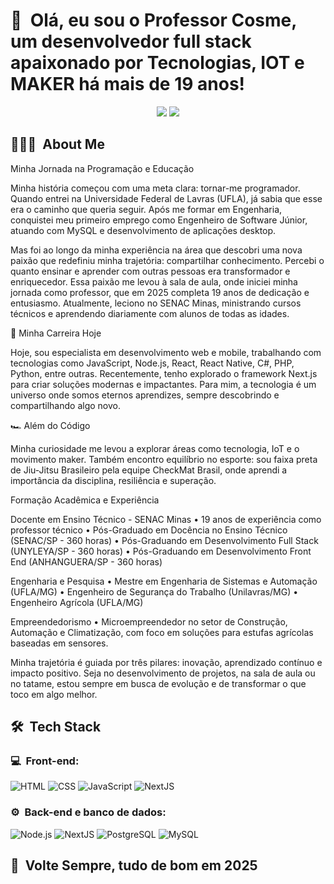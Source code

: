 <h1>👋 &nbsp;Olá, eu sou o Professor  Cosme, um desenvolvedor full stack apaixonado por Tecnologias, IOT e MAKER há mais de 19 anos!</h1>
<p align="center">
<a href="https://www.linkedin.com/in/cosmeteixeira"><img src="https://img.shields.io/badge/-Cosme%20Teixeira%20Silva-0077B5?style=flat-square&logo=Linkedin&logoColor=white"/></a>
<a href="mailto:cosme.teixeira@gmail.com"><img src="https://img.shields.io/badge/cosme.teixeira@gmail.com-D14836?style=flat-square&logo=Gmail&logoColor=white"/></a>

</p>

<h2> 👨🏻‍💻 &nbsp;About Me </h2>

Minha Jornada na Programação e Educação

Minha história começou com uma meta clara: tornar-me programador. Quando entrei na Universidade Federal de Lavras (UFLA), já sabia que esse era o caminho que queria seguir. Após me formar em Engenharia, conquistei meu primeiro emprego como Engenheiro de Software Júnior, atuando com MySQL e desenvolvimento de aplicações desktop.

Mas foi ao longo da minha experiência na área que descobri uma nova paixão que redefiniu minha trajetória: compartilhar conhecimento. Percebi o quanto ensinar e aprender com outras pessoas era transformador e enriquecedor. Essa paixão me levou à sala de aula, onde iniciei minha jornada como professor, que em 2025 completa 19 anos de dedicação e entusiasmo. Atualmente, leciono no SENAC Minas, ministrando cursos técnicos e aprendendo diariamente com alunos de todas as idades.

🚀 Minha Carreira Hoje

Hoje, sou especialista em desenvolvimento web e mobile, trabalhando com tecnologias como JavaScript, Node.js, React, React Native, C#, PHP, Python, entre outras. Recentemente, tenho explorado o framework Next.js para criar soluções modernas e impactantes. Para mim, a tecnologia é um universo onde somos eternos aprendizes, sempre descobrindo e compartilhando algo novo.

🏎 Além do Código

Minha curiosidade me levou a explorar áreas como tecnologia, IoT e o movimento maker. Também encontro equilíbrio no esporte: sou faixa preta de Jiu-Jitsu Brasileiro pela equipe CheckMat Brasil, onde aprendi a importância da disciplina, resiliência e superação.

Formação Acadêmica e Experiência

Docente em Ensino Técnico - SENAC Minas
	•	19 anos de experiência como professor técnico
	•	Pós-Graduado em Docência no Ensino Técnico (SENAC/SP - 360 horas)
	•	Pós-Graduando em Desenvolvimento Full Stack (UNYLEYA/SP - 360 horas)
	•	Pós-Graduando em Desenvolvimento Front End (ANHANGUERA/SP - 360 horas)

Engenharia e Pesquisa
	•	Mestre em Engenharia de Sistemas e Automação (UFLA/MG)
	•	Engenheiro de Segurança do Trabalho (Unilavras/MG)
	•	Engenheiro Agrícola (UFLA/MG)

Empreendedorismo
	•	Microempreendedor no setor de Construção, Automação e Climatização, com foco em soluções para estufas agrícolas baseadas em sensores.

Minha trajetória é guiada por três pilares: inovação, aprendizado contínuo e impacto positivo. Seja no desenvolvimento de projetos, na sala de aula ou no tatame, estou sempre em busca de evolução e de transformar o que toco em algo melhor.


<h2> 🛠 &nbsp;Tech Stack</h2>
<h3>💻 &nbsp;Front-end:</h3>

![HTML](https://img.shields.io/badge/-HTML-333333?style=flat&logo=HTML5)
![CSS](https://img.shields.io/badge/-CSS-333333?style=flat&logo=CSS3&logoColor=1572B6)
![JavaScript](https://img.shields.io/badge/-JavaScript-333333?style=flat&logo=javascript)
![NextJS](https://img.shields.io/badge/next.js-000000?style=for-the-badge&logo=nextdotjs&logoColor=white)



<h3>⚙️ &nbsp;Back-end e banco de dados:</h3>

![Node.js](https://img.shields.io/badge/-Node.js-333333?style=flat&logo=node.js)
![NextJS](https://img.shields.io/badge/-NestJS-333333?style=flat&logo=nextjs&logoColor=E535AB)
![PostgreSQL](https://img.shields.io/badge/-PostgreSQL-333333?style=flat&logo=postgresql)
![MySQL](https://img.shields.io/badge/MySQL-4479A1?style=for-the-badge&logo=mysql&logoColor=white)


<h2>🚀 &nbsp;Volte Sempre, tudo de bom em 2025</h2>



